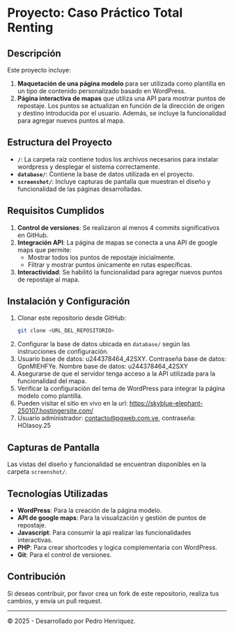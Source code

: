 # Proyecto: Caso Práctico Total Renting

## Descripción
Este proyecto incluye:

1. **Maquetación de una página modelo** para ser utilizada como plantilla en un tipo de contenido personalizado basado en WordPress.
2. **Página interactiva de mapas** que utiliza una API para mostrar puntos de repostaje. Los puntos se actualizan en función de la dirección de origen y destino introducida por el usuario. Además, se incluye la funcionalidad para agregar nuevos puntos al mapa.

## Estructura del Proyecto

- **`/`**: La carpeta raíz contiene todos los archivos necesarios para instalar wordpress y desplegar el sistema correctamente.
- **`database/`**: Contiene la base de datos utilizada en el proyecto.
- **`screenshot/`**: Incluye capturas de pantalla que muestran el diseño y funcionalidad de las páginas desarrolladas.

## Requisitos Cumplidos

1. **Control de versiones**: Se realizaron al menos 4 commits significativos en GitHub.
2. **Integración API**: La página de mapas se conecta a una API de google maps que permite:
   - Mostrar todos los puntos de repostaje inicialmente.
   - Filtrar y mostrar puntos únicamente en rutas específicas.
3. **Interactividad**: Se habilitó la funcionalidad para agregar nuevos puntos de repostaje al mapa.

## Instalación y Configuración

1. Clonar este repositorio desde GitHub:
   ```bash
   git clone <URL_DEL_REPOSITORIO>
   ```
2. Configurar la base de datos ubicada en `database/` según las instrucciones de configuración.
3. Usuario base de datos: u244378464_42SXY. Contraseña base de datos: GpnMIEHFYe. Nombre base de datos: u244378464_42SXY
4. Asegurarse de que el servidor tenga acceso a la API utilizada para la funcionalidad del mapa.
5. Verificar la configuración del tema de WordPress para integrar la página modelo como plantilla.
6. Pueden visitar el sitio en vivo en la url: https://skyblue-elephant-250107.hostingersite.com/
7. Usuario administrador: contacto@pgweb.com.ve, contraseña: HOlasoy.25

## Capturas de Pantalla
Las vistas del diseño y funcionalidad se encuentran disponibles en la carpeta `screenshot/`.

## Tecnologías Utilizadas
- **WordPress**: Para la creación de la página modelo.
- **API de google maps**: Para la visualización y gestión de puntos de repostaje.
- **Javascript**: Para consumir la api realizar las funcionalidades interactivas.
- **PHP**: Para crear shortcodes y logica complementaria con WordPress.
- **Git**: Para el control de versiones.

## Contribución
Si deseas contribuir, por favor crea un fork de este repositorio, realiza tus cambios, y envía un pull request.

---
© 2025 - Desarrollado por Pedro Henriquez.

